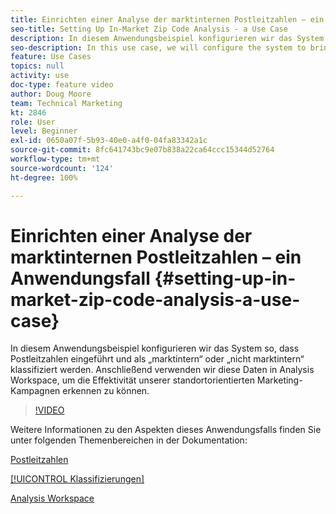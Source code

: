 ```yaml
---
title: Einrichten einer Analyse der marktinternen Postleitzahlen – ein Anwendungsfall
seo-title: Setting Up In-Market Zip Code Analysis - a Use Case
description: In diesem Anwendungsbeispiel konfigurieren wir das System so, dass Postleitzahlen eingeführt und als „marktintern“ oder „nicht marktintern“ klassifiziert werden. Anschließend verwenden wir diese Daten in Analysis Workspace, um die Effektivität unserer standortorientierten Marketing-Kampagnen erkennen zu können.
seo-description: In this use case, we will configure the system to bring in zip codes, classify them as in-market or out-of-market, and then use this data in Analysis Workspace so that we can see the effectiveness of our geo-targeted marketing campaigns.
feature: Use Cases
topics: null
activity: use
doc-type: feature video
author: Doug Moore
team: Technical Marketing
kt: 2846
role: User
level: Beginner
exl-id: 0650a07f-5b93-40e0-a4f0-04fa83342a1c
source-git-commit: 8fc641743bc9e07b838a22ca64ccc15344d52764
workflow-type: tm+mt
source-wordcount: '124'
ht-degree: 100%

---
```


# Einrichten einer Analyse der marktinternen Postleitzahlen – ein Anwendungsfall {#setting-up-in-market-zip-code-analysis-a-use-case}

In diesem Anwendungsbeispiel konfigurieren wir das System so, dass Postleitzahlen eingeführt und als „marktintern“ oder „nicht marktintern“ klassifiziert werden. Anschließend verwenden wir diese Daten in Analysis Workspace, um die Effektivität unserer standortorientierten Marketing-Kampagnen erkennen zu können.

>[!VIDEO](https://video.tv.adobe.com/v/27052/?quality=12&learn=on)

Weitere Informationen zu den Aspekten dieses Anwendungsfalls finden Sie unter folgenden Themenbereichen in der Dokumentation:

[Postleitzahlen](https://experienceleague.adobe.com/docs/analytics/components/dimensions/zip-code.html?lang=de)

[[!UICONTROL Klassifizierungen]](https://experienceleague.adobe.com/docs/analytics/components/classifications/c-classifications.html?lang=de)

[Analysis Workspace](https://experienceleague.adobe.com/docs/analytics/analyze/analysis-workspace/home.html?lang=de)
